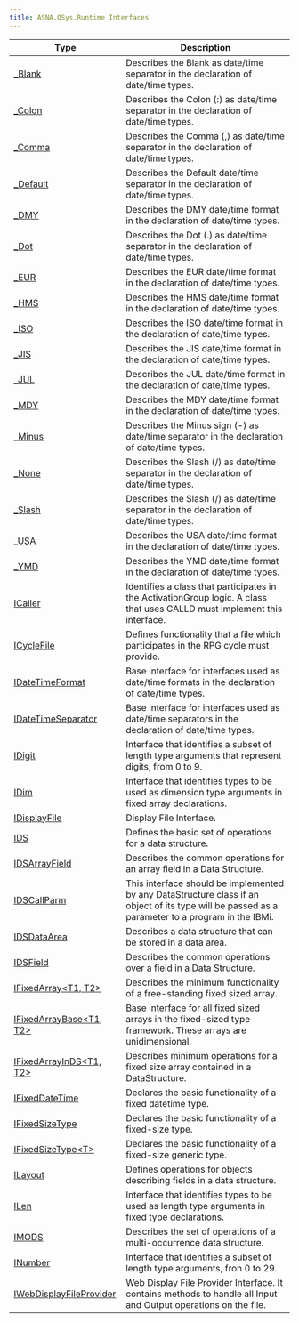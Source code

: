 ```yaml
---
title: ASNA.QSys.Runtime Interfaces
---
```



| Type | Description |
| --- | --- |
| [_Blank](/reference/runtime/qsys-runtime/-blank.html) | Describes the Blank as date/time separator in the declaration of date/time types. |
| [_Colon](/reference/runtime/qsys-runtime/-colon.html) | Describes the Colon (:) as date/time separator in the declaration of date/time types. |
| [_Comma](/reference/runtime/qsys-runtime/-comma.html) | Describes the Comma (,) as date/time separator in the declaration of date/time types. |
| [_Default](/reference/runtime/qsys-runtime/-default.html) | Describes the Default date/time separator in the declaration of date/time types. |
| [_DMY](/reference/runtime/qsys-runtime/dmy.html) | Describes the DMY date/time format in the declaration of date/time types. |
| [_Dot](/reference/runtime/qsys-runtime/-dot.html) | Describes the Dot (.) as date/time separator in the declaration of date/time types. |
| [_EUR](/reference/runtime/qsys-runtime/eur.html) | Describes the EUR date/time format in the declaration of date/time types. |
| [_HMS](/reference/runtime/qsys-runtime/hms.html) | Describes the HMS date/time format in the declaration of date/time types. |
| [_ISO](/reference/runtime/qsys-runtime/iso.html) | Describes the ISO date/time format in the declaration of date/time types. |
| [_JIS](/reference/runtime/qsys-runtime/jis.html) | Describes the JIS date/time format in the declaration of date/time types. |
| [_JUL](/reference/runtime/qsys-runtime/jul.html) | Describes the JUL date/time format in the declaration of date/time types. |
| [_MDY](/reference/runtime/qsys-runtime/mdy.html) | Describes the MDY date/time format in the declaration of date/time types. |
| [_Minus](/reference/runtime/qsys-runtime/-minus.html) | Describes the Minus sign (-) as date/time separator in the declaration of date/time types. |
| [_None](/reference/runtime/qsys-runtime/-none.html) | Describes the Slash (/) as date/time separator in the declaration of date/time types. |
| [_Slash](/reference/runtime/qsys-runtime/-slash.html) | Describes the Slash (/) as date/time separator in the declaration of date/time types. |
| [_USA](/reference/runtime/qsys-runtime/usa.html) | Describes the USA date/time format in the declaration of date/time types. |
| [_YMD](/reference/runtime/qsys-runtime/ymd.html) | Describes the YMD date/time format in the declaration of date/time types. |
| [ICaller](/reference/runtime/qsys-runtime/i-caller.html) | Identifies a class that participates in the ActivationGroup logic. A class that uses CALLD must implement this interface. |
| [ICycleFile](/reference/runtime/qsys-runtime/i-cycle-file.html) | Defines functionality that a file which participates in the RPG cycle must provide. |
| [IDateTimeFormat](/reference/runtime/qsys-runtime/i-date-time-format.html) | Base interface for interfaces used as date/time formats in the declaration of date/time types. |
| [IDateTimeSeparator](/reference/runtime/qsys-runtime/i-date-time-separator.html) | Base interface for interfaces used as date/time separators in the declaration of date/time types. |
| [IDigit](/reference/runtime/qsys-runtime/i-digit.html) | Interface that identifies a subset of length type arguments that represent digits, from 0 to 9. |
| [IDim](/reference/runtime/qsys-runtime/i-dim.html) | Interface that identifies types to be used as dimension type arguments in fixed array declarations. |
| [IDisplayFile](/reference/runtime/qsys-runtime/i-display-file.html) | Display File Interface. |
| [IDS](/reference/runtime/qsys-runtime/ids.html) | Defines the basic set of operations for a data structure. |
| [IDSArrayField](/reference/runtime/qsys-runtime/ids-array-field.html) | Describes the common operations for an array field in a Data Structure. |
| [IDSCallParm](/reference/runtime/qsys-runtime/ids-call-parm.html) | This interface should be implemented by any DataStructure class if an object of its type will be passed as a parameter to a program in the IBMi. |
| [IDSDataArea](/reference/runtime/qsys-runtime/ids-data-area.html) | Describes a data structure that can be stored in a data area. |
| [IDSField](/reference/runtime/qsys-runtime/ids-field.html) | Describes the common operations over a field in a Data Structure. |
| [IFixedArray\<T1, T2\>](/reference/runtime/qsys-runtime/i-fixed-array-2.html) | Describes the minimum functionality of a free-standing fixed sized array. |
| [IFixedArrayBase\<T1, T2\>](/reference/runtime/qsys-runtime/i-fixed-array-base-2.html) | Base interface for all fixed sized arrays in the fixed-sized type framework. These arrays are unidimensional. |
| [IFixedArrayInDS\<T1, T2\>](/reference/runtime/qsys-runtime/i-fixed-array-in-ds-2.html) | Describes minimum operations for a fixed size array contained in a DataStructure. |
| [IFixedDateTime](/reference/runtime/qsys-runtime/i-fixed-date-time.html) | Declares the basic functionality of a fixed datetime type. |
| [IFixedSizeType](/reference/runtime/qsys-runtime/i-fixed-size-type.html) | Declares the basic functionality of a fixed-size type. |
| [IFixedSizeType\<T\>](/reference/runtime/qsys-runtime/i-fixed-size-type-1.html) | Declares the basic functionality of a fixed-size generic type. |
| [ILayout](/reference/runtime/qsys-runtime/i-layout.html) | Defines operations for objects describing fields in a data structure. |
| [ILen](/reference/runtime/qsys-runtime/i-len.html) | Interface that identifies types to be used as length type arguments in fixed type declarations. |
| [IMODS](/reference/runtime/qsys-runtime/imods.html) | Describes the set of operations of a multi-occurrence data structure. |
| [INumber](/reference/runtime/qsys-runtime/i-number.html) | Interface that identifies a subset of length type arguments, fron 0 to 29. |
| [IWebDisplayFileProvider](/reference/runtime/qsys-runtime/i-web-display-file-provider.html) | Web Display File Provider Interface. It contains methods to handle all Input and Output operations on the file. |
